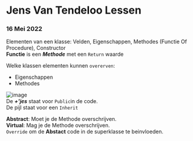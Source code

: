 # Jens Van Tendeloo Lessen
### 16 Mei 2022
Elementen van een klasse: Velden, Eigenschappen, Methodes (Functie Of Procedure), Constructor  
**Functie** is een ***Methode*** met een `Return` waarde  
  
Welke klassen elementen kunnen `overerven`:
* Eigenschappen  
* Methodes
  
![image](https://user-images.githubusercontent.com/105280571/168561710-09719f3d-3a29-4fc3-8cac-876cae6179a8.png)   
De ***+'jes*** staat voor `Public`in de code.  
De pijl staat voor een `Inherit`  
  
**Abstract**: Moet je de Methode overschrijven.  
**Virtual**: Mag je de Methode overschrijven.  
`Override` om de **Abstact** code in de superklasse te beinvloeden.  
